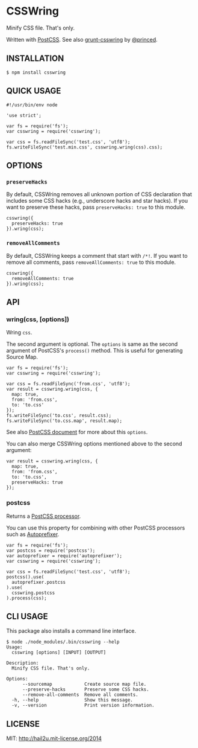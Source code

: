 CSSWring
========

Minify CSS file. That's only.

Written with [PostCSS][1]. See also [grunt-csswring][2] by [@princed][3].


INSTALLATION
------------

    $ npm install csswring


QUICK USAGE
-----------

    #!/usr/bin/env node
    
    'use strict';
    
    var fs = require('fs');
    var csswring = require('csswring');
    
    var css = fs.readFileSync('test.css', 'utf8');
    fs.writeFileSync('test.min.css', csswring.wring(css).css);


OPTIONS
-------

### `preserveHacks`

By default, CSSWring removes all unknown portion of CSS declaration that
includes some CSS hacks (e.g., underscore hacks and star hacks). If you want to
preserve these hacks, pass `preserveHacks: true` to this module.

    csswring({
      preserveHacks: true
    }).wring(css);


### `removeAllComments`

By default, CSSWring keeps a comment that start with `/*!`. If you want to
remove all comments, pass `removeAllComments: true` to this module.

    csswring({
      removeAllComments: true
    }).wring(css);


API
---

### wring(css, [options])

Wring `css`.

The second argument is optional. The `options` is same as the second argument of
PostCSS's `process()` method. This is useful for generating Source Map.

    var fs = require('fs');
    var csswring = require('csswring');
    
    var css = fs.readFileSync('from.css', 'utf8');
    var result = csswring.wring(css, {
      map: true,
      from: 'from.css',
      to: 'to.css'
    });
    fs.writeFileSync('to.css', result.css);
    fs.writeFileSync('to.css.map', result.map);

See also [PostCSS document][4] for more about this `options`.

You can also merge CSSWring options mentioned above to the second argument:

    var result = csswring.wring(css, {
      map: true,
      from: 'from.css',
      to: 'to.css',
      preserveHacks: true
    });


### postcss

Returns a [PostCSS processor][5].

You can use this property for combining with other PostCSS processors
such as [Autoprefixer][6].

    var fs = require('fs');
    var postcss = require('postcss');
    var autoprefixer = require('autoprefixer');
    var csswring = require('csswring');
    
    var css = fs.readFileSync('test.css', 'utf8');
    postcss().use(
      autoprefixer.postcss
    ).use(
      csswring.postcss
    ).process(css);


CLI USAGE
---------

This package also installs a command line interface.

    $ node ./node_modules/.bin/csswring --help
    Usage:
      csswring [options] [INPUT] [OUTPUT]
    
    Description:
      Minify CSS file. That's only.
    
    Options:
          --sourcemap            Create source map file.
          --preserve-hacks       Preserve some CSS hacks.
          --remove-all-comments  Remove all comments.
      -h, --help                 Show this message.
      -v, --version              Print version information.


LICENSE
-------

MIT: http://hail2u.mit-license.org/2014


[1]: https://github.com/ai/postcss
[2]: https://github.com/princed/grunt-csswring
[3]: https://github.com/princed
[4]: https://github.com/ai/postcss#source-map-1
[5]: https://github.com/ai/postcss#processor
[6]: https://github.com/ai/autoprefixer
